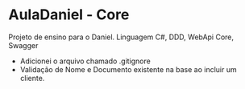 # AulaDaniel - Core
Projeto de ensino para o Daniel.
Linguagem C#, DDD, WebApi Core, Swagger

- Adicionei o arquivo chamado .gitignore
- Validação de Nome e Documento existente na base ao incluir um cliente.

